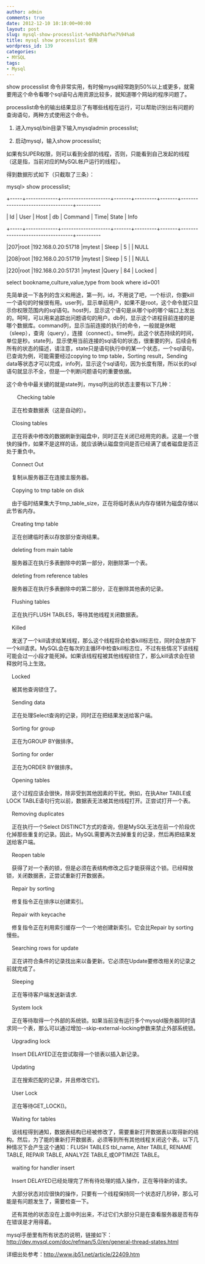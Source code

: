 ```yaml
---
author: admin
comments: true
date: 2012-12-10 10:10:00+00:00
layout: post
slug: mysql-show-processlist-%e4%bd%bf%e7%94%a8
title: mysql show processlist 使用
wordpress_id: 139
categories:
- MYSQL
tags:
- Mysql
---
```





show processlist 命令非常实用，有时候mysql经常跑到50%以上或更多，就需要用这个命令看哪个sql语句占用资源比较多，就知道哪个网站的程序问题了。  

processlist命令的输出结果显示了有哪些线程在运行，可以帮助识别出有问题的查询语句，两种方式使用这个命令。  

  

1. 进入mysql/bin目录下输入mysqladmin processlist;  

  

2. 启动mysql，输入show processlist;  

  

如果有SUPER权限，则可以看到全部的线程，否则，只能看到自己发起的线程（这是指，当前对应的MySQL帐户运行的线程）。  

  

得到数据形式如下（只截取了三条）：  

  

mysql> show processlist;  

  

+-----+-------------+--------------------+-------+---------+-------+----------------------------------+----------  

  

| Id | User | Host | db | Command | Time| State | Info  

  

+-----+-------------+--------------------+-------+---------+-------+----------------------------------+----------  

  

|207|root |192.168.0.20:51718 |mytest | Sleep | 5 | | NULL  

  

|208|root |192.168.0.20:51719 |mytest | Sleep | 5 | | NULL  

  

|220|root |192.168.0.20:51731 |mytest |Query | 84 | Locked |  

  

select bookname,culture,value,type from book where id=001  

  

先简单说一下各列的含义和用途，第一列，id，不用说了吧，一个标识，你要kill一个语句的时候很有用。user列，显示单前用户，如果不是root，这个命令就只显示你权限范围内的sql语句。host列，显示这个语句是从哪个ip的哪个端口上发出的。呵呵，可以用来追踪出问题语句的用户。db列，显示这个进程目前连接的是哪个数据库。command列，显示当前连接的执行的命令，一般就是休眠（sleep），查询（query），连接（connect）。time列，此这个状态持续的时间，单位是秒。state列，显示使用当前连接的sql语句的状态，很重要的列，后续会有所有的状态的描述，请注意，state只是语句执行中的某一个状态，一个sql语句，已查询为例，可能需要经过copying
 to tmp table，Sorting result，Sending data等状态才可以完成，info列，显示这个sql语句，因为长度有限，所以长的sql语句就显示不全，但是一个判断问题语句的重要依据。  

  

这个命令中最关键的就是state列，mysql列出的状态主要有以下几种：  

  

　　Checking table  

　正在检查数据表（这是自动的）。  

　Closing tables  

　正在将表中修改的数据刷新到磁盘中，同时正在关闭已经用完的表。这是一个很快的操作，如果不是这样的话，就应该确认磁盘空间是否已经满了或者磁盘是否正处于重负中。  

　Connect Out  

　复制从服务器正在连接主服务器。  

　Copying to tmp table on disk  

　由于临时结果集大于tmp_table_size，正在将临时表从内存存储转为磁盘存储以此节省内存。  

　Creating tmp table  

　正在创建临时表以存放部分查询结果。  

　deleting from main table  

　服务器正在执行多表删除中的第一部分，刚删除第一个表。  

　deleting from reference tables  

　服务器正在执行多表删除中的第二部分，正在删除其他表的记录。  

　Flushing tables  

　正在执行FLUSH TABLES，等待其他线程关闭数据表。  

　Killed  

　发送了一个kill请求给某线程，那么这个线程将会检查kill标志位，同时会放弃下一个kill请求。MySQL会在每次的主循环中检查kill标志位，不过有些情况下该线程可能会过一小段才能死掉。如果该线程程被其他线程锁住了，那么kill请求会在锁释放时马上生效。  

　Locked  

　被其他查询锁住了。  

　Sending data  

　正在处理Select查询的记录，同时正在把结果发送给客户端。  

　Sorting for group  

　正在为GROUP BY做排序。  

　Sorting for order  

　正在为ORDER BY做排序。  

　Opening tables  

　这个过程应该会很快，除非受到其他因素的干扰。例如，在执Alter TABLE或LOCK TABLE语句行完以前，数据表无法被其他线程打开。正尝试打开一个表。  

　Removing duplicates  

　正在执行一个Select DISTINCT方式的查询，但是MySQL无法在前一个阶段优化掉那些重复的记录。因此，MySQL需要再次去掉重复的记录，然后再把结果发送给客户端。  

　Reopen table  

　获得了对一个表的锁，但是必须在表结构修改之后才能获得这个锁。已经释放锁，关闭数据表，正尝试重新打开数据表。  

　Repair by sorting  

　修复指令正在排序以创建索引。  

　Repair with keycache  

　修复指令正在利用索引缓存一个一个地创建新索引。它会比Repair by sorting慢些。  

　Searching rows for update  

　正在讲符合条件的记录找出来以备更新。它必须在Update要修改相关的记录之前就完成了。  

　Sleeping  

　正在等待客户端发送新请求.  

　System lock  

　正在等待取得一个外部的系统锁。如果当前没有运行多个mysqld服务器同时请求同一个表，那么可以通过增加--skip-external-locking参数来禁止外部系统锁。  

　Upgrading lock  

　Insert DELAYED正在尝试取得一个锁表以插入新记录。  

　Updating  

　正在搜索匹配的记录，并且修改它们。  

　User Lock  

　正在等待GET_LOCK()。  

　Waiting for tables  

　该线程得到通知，数据表结构已经被修改了，需要重新打开数据表以取得新的结构。然后，为了能的重新打开数据表，必须等到所有其他线程关闭这个表。以下几种情况下会产生这个通知：FLUSH TABLES tbl_name, Alter TABLE, RENAME TABLE, REPAIR TABLE, ANALYZE TABLE,或OPTIMIZE TABLE。  

　waiting for handler insert  

　Insert DELAYED已经处理完了所有待处理的插入操作，正在等待新的请求。  

　大部分状态对应很快的操作，只要有一个线程保持同一个状态好几秒钟，那么可能是有问题发生了，需要检查一下。  

　还有其他的状态没在上面中列出来，不过它们大部分只是在查看服务器是否有存在错误是才用得着。  

  

mysql手册里有所有状态的说明，链接如下：http://dev.mysql.com/doc/refman/5.0/en/general-thread-states.html
  

详细出处参考：http://www.jb51.net/article/22409.htm



